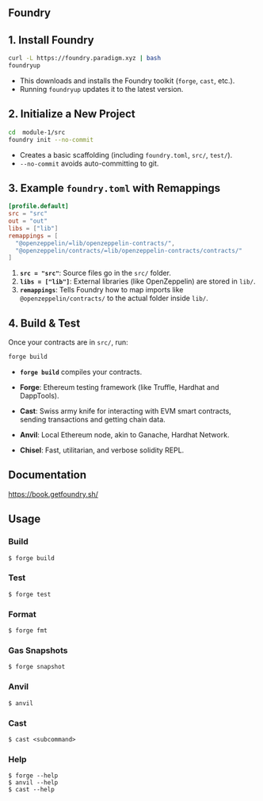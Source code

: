 ## Foundry

## 1. Install Foundry

```bash
curl -L https://foundry.paradigm.xyz | bash
foundryup
```

- This downloads and installs the Foundry toolkit (`forge`, `cast`, etc.).
- Running `foundryup` updates it to the latest version.

## 2. Initialize a New Project

```bash
cd  module-1/src
foundry init --no-commit
```

- Creates a basic scaffolding (including `foundry.toml`, `src/`, `test/`).
- `--no-commit` avoids auto-committing to git.

## 3. Example `foundry.toml` with Remappings

```toml
[profile.default]
src = "src"
out = "out"
libs = ["lib"]
remappings = [
  "@openzeppelin/=lib/openzeppelin-contracts/",
  "@openzeppelin/contracts/=lib/openzeppelin-contracts/contracts/"
]

```

1. **`src = "src"`**: Source files go in the `src/` folder.  
2. **`libs = ["lib"]`**: External libraries (like OpenZeppelin) are stored in `lib/`.  
3. **`remappings`**: Tells Foundry how to map imports like `@openzeppelin/contracts/` to the actual folder inside `lib/`.

## 4. Build & Test

Once your contracts are in `src/`, run:

```bash
forge build
```

- **`forge build`** compiles your contracts.  



-   **Forge**: Ethereum testing framework (like Truffle, Hardhat and DappTools).
-   **Cast**: Swiss army knife for interacting with EVM smart contracts, sending transactions and getting chain data.
-   **Anvil**: Local Ethereum node, akin to Ganache, Hardhat Network.
-   **Chisel**: Fast, utilitarian, and verbose solidity REPL.

## Documentation

https://book.getfoundry.sh/

## Usage

### Build

```shell
$ forge build
```

### Test

```shell
$ forge test
```

### Format

```shell
$ forge fmt
```

### Gas Snapshots

```shell
$ forge snapshot
```

### Anvil

```shell
$ anvil
```

### Cast

```shell
$ cast <subcommand>
```

### Help

```shell
$ forge --help
$ anvil --help
$ cast --help
```
